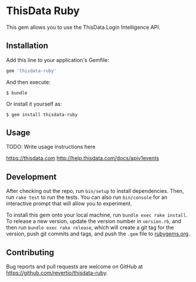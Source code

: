 # ThisData Ruby

This gem allows you to use the ThisData Login Intelligence API.

## Installation

Add this line to your application's Gemfile:

```ruby
gem 'thisdata-ruby'
```

And then execute:

    $ bundle

Or install it yourself as:

    $ gem install thisdata-ruby

## Usage

TODO: Write usage instructions here

https://thisdata.com
http://help.thisdata.com/docs/apiv1events

## Development

After checking out the repo, run `bin/setup` to install dependencies. Then, run `rake test` to run the tests. You can also run `bin/console` for an interactive prompt that will allow you to experiment.

To install this gem onto your local machine, run `bundle exec rake install`. To release a new version, update the version number in `version.rb`, and then run `bundle exec rake release`, which will create a git tag for the version, push git commits and tags, and push the `.gem` file to [rubygems.org](https://rubygems.org).

## Contributing

Bug reports and pull requests are welcome on GitHub at https://github.com/revertio/thisdata-ruby.
